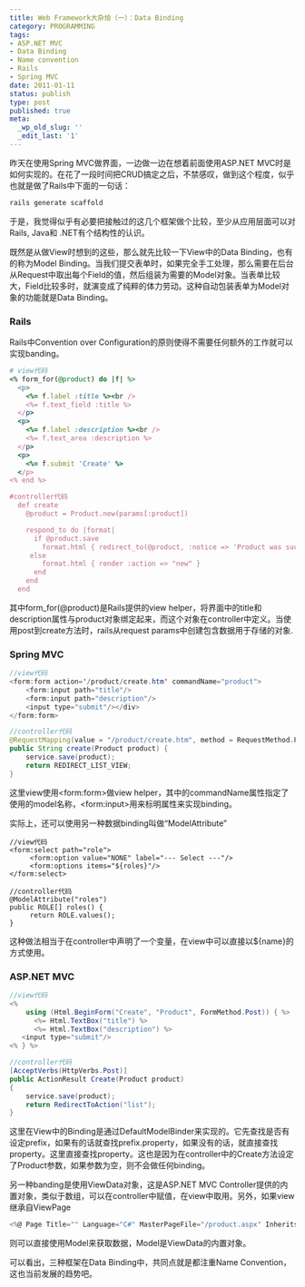 ```yaml
---
title: Web Framework大杂烩（一）：Data Binding
category: PROGRAMMING
tags:
- ASP.NET MVC
- Data Binding
- Name convention
- Rails
- Spring MVC
date: 2011-01-11
status: publish
type: post
published: true
meta:
  _wp_old_slug: ''
  _edit_last: '1'
---
```

昨天在使用Spring MVC做界面，一边做一边在想着前面使用ASP.NET MVC时是如何实现的。在花了一段时间把CRUD搞定之后，不禁感叹，做到这个程度，似乎也就是做了Rails中下面的一句话：

```ruby
rails generate scaffold
```

于是，我觉得似乎有必要把接触过的这几个框架做个比较，至少从应用层面可以对Rails, Java和 .NET有个结构性的认识。

既然是从做View时想到的这些，那么就先比较一下View中的Data Binding，也有的称为Model Binding。当我们提交表单时，如果完全手工处理，那么需要在后台从Request中取出每个Field的值，然后组装为需要的Model对象。当表单比较大，Field比较多时，就演变成了纯粹的体力劳动。这种自动包装表单为Model对象的功能就是Data Binding。

### Rails

Rails中Convention over Configuration的原则使得不需要任何额外的工作就可以实现banding。

```ruby
# view代码
<% form_for(@product) do |f| %>
  <p>
    <%= f.label :title %><br />
    <%= f.text_field :title %>
  </p>
  <p>
    <%= f.label :description %><br />
    <%= f.text_area :description %>
  </p>
  <p>
    <%= f.submit 'Create' %>
  </p>
<% end %>

#controller代码
  def create
    @product = Product.new(params[:product])

    respond_to do |format|
      if @product.save
        format.html { redirect_to(@product, :notice => 'Product was successfully created.') }
     else
        format.html { render :action => "new" }
      end
    end
  end
```

其中form_for(@product)是Rails提供的view helper，将界面中的title和description属性与product对象绑定起来，而这个对象在controller中定义。当使用post到create方法时，rails从request params中创建包含数据用于存储的对象.

### Spring MVC

```java
//view代码
<form:form action='/product/create.htm' commandName="product">
    <form:input path="title"/>
    <form:input path="description"/>
    <input type="submit"/></div>
</form:form>

//controller代码
@RequestMapping(value = "/product/create.htm", method = RequestMethod.POST)
public String create(Product product) {
    service.save(product);
    return REDIRECT_LIST_VIEW;
}
```

这里view使用\<form:form\>做view helper，其中的commandName属性指定了使用的model名称，\<form:input\>用来标明属性来实现binding。

实际上，还可以使用另一种数据binding叫做“ModelAttribute”

```as3
//view代码
<form:select path="role">
     <form:option value="NONE" label="--- Select ---"/>
     <form:options items="${roles}"/>
</form:select>

//controller代码
@ModelAttribute("roles")
public ROLE[] roles() {
     return ROLE.values();
}
```
这种做法相当于在controller中声明了一个变量，在view中可以直接以${name}的方式使用。

### ASP.NET MVC

```csharp
//view代码
<%
    using (Html.BeginForm("Create", "Product", FormMethod.Post)) { %>
      <%= Html.TextBox("title") %>
      <%= Html.TextBox("description") %>
   <input type="submit"/>
<% } %>

//controller代码
[AcceptVerbs(HttpVerbs.Post)]
public ActionResult Create(Product product)
{
    service.save(product);
    return RedirectToAction("list");
}
```

这里在View中的Binding是通过DefaultModelBinder来实现的。它先查找是否有设定prefix，如果有的话就查找prefix.property，如果没有的话，就直接查找property。这里直接查找property。这也是因为在controller中的Create方法设定了Product参数，如果参数为空，则不会做任何binding。

另一种banding是使用ViewData对象，这是ASP.NET MVC Controller提供的内置对象，类似于数组，可以在controller中赋值，在view中取用。另外，如果view继承自ViewPage<Model>

```csharp
<%@ Page Title="" Language="C#" MasterPageFile="/product.aspx" Inherits="System.Web.Mvc.ViewPage<Product>" %>
```

则可以直接使用Model来获取数据，Model是ViewData的内置对象。

可以看出，三种框架在Data Binding中，共同点就是都注重Name Convention，这也当前发展的趋势吧。
